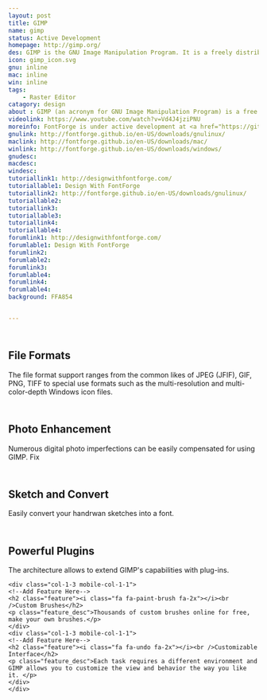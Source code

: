 ```yaml
---
layout: post
title: GIMP
name: gimp
status: Active Development
homepage: http://gimp.org/
des: GIMP is the GNU Image Manipulation Program. It is a freely distributed piece of software for such tasks as photo retouching, image composition and image authoring. It works on many operating systems, in many languages.
icon: gimp_icon.svg
gnu: inline
mac: inline
win: inline
tags:
    - Raster Editor 
catagory: design
about : GIMP (an acronym for GNU Image Manipulation Program) is a free and open-source raster graphics editor used for image retouching and editing, free-form drawing, resizing, cropping, photo-montages, converting between different image formats, and more specialized tasks. GIMP began in 1995 as the school project of two university students; now GIMP is a full-fledged application, available on all distributions of Linux, OS X and Microsoft Windows — XP and later versions. It is released under GPLv3+ licenses and is freely distributed to (and by) anybody, who can look at its contents and its source code and can add features or fix problems. <a href="http://en.wikipedia.org/wiki/GIMP">Read More</a>
videolink: https://www.youtube.com/watch?v=Vd4J4jziPNU
moreinfo: FontForge is under active development at <a href="https://github.com/fontforge/fontforge/issues">GitHub repo</a>. You can also contribute and decide how it sould be developped.
gnulink: http://fontforge.github.io/en-US/downloads/gnulinux/
maclink: http://fontforge.github.io/en-US/downloads/mac/
winlink: http://fontforge.github.io/en-US/downloads/windows/
gnudesc: 
macdesc:
windesc:
tutoriallink1: http://designwithfontforge.com/
tutoriallable1: Design With FontForge
tutoriallink2: http://fontforge.github.io/en-US/downloads/gnulinux/
tutoriallable2: 
tutoriallink3: 
tutoriallable3: 
tutoriallink4: 
tutoriallable4: 
forumlink1: http://designwithfontforge.com/
forumlable1: Design With FontForge
forumlink2: 
forumlable2: 
forumlink3: 
forumlable4: 
forumlink4: 
forumlable4:
background: FFA854


---
```





<!--Top Features-->
<div id="feature-box" >

<div class="grid grid-pad">
    <div class="col-1-3 mobile-col-1-1">
    <!--Add Feature Here-->
    <h2 class="feature"><i class="fa fa-download fa-2x"></i><br />File Formats</h2>
    <p class="feature_desc">The file format support ranges from the common likes of JPEG (JFIF), GIF, PNG, TIFF to special use formats such as the multi-resolution and multi-color-depth Windows icon files. </p>
    </div>
    <div class="col-1-3 mobile-col-1-1">
    <!--Add Feature Here-->
    <h2 class="feature"><i class="fa fa-picture-o fa-2x"></i><br />Photo Enhancement</h2>
    <p class="feature_desc">Numerous digital photo imperfections can be easily compensated for using GIMP. Fix </p>
    </div>
    <div class="col-1-3 mobile-col-1-1">
    <!--Add Feature Here-->
    <h2 class="feature"><i class="fa fa-pencil fa-2x"></i><br />Sketch and Convert</h2>
    <p class="feature_desc">Easily convert your handrwan sketches into a font.</p>
    </div>
    </div>
    <div class="grid grid-pad">
    <div class="col-1-3 mobile-col-1-1">
    <!--Add Feature Here-->
    <h2 class="feature"><i class="fa  fa-cubes fa-2x"></i><br />Powerful Plugins</h2>
    <p class="feature_desc"> The architecture allows to extend GIMP's capabilities with plug-ins. </p>
    </div>

    <div class="col-1-3 mobile-col-1-1">
    <!--Add Feature Here-->
    <h2 class="feature"><i class="fa fa-paint-brush fa-2x"></i><br />Custom Brushes</h2>
    <p class="feature_desc">Thousands of custom brushes online for free, make your own brushes.</p>
    </div>
    <div class="col-1-3 mobile-col-1-1">
    <!--Add Feature Here-->
    <h2 class="feature"><i class="fa fa-undo fa-2x"></i><br />Customizable Interface</h2>
    <p class="feature_desc">Each task requires a different environment and GIMP allows you to customize the view and behavior the way you like it. </p>
    </div>
    </div>

</div>
